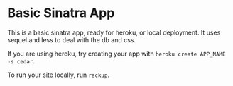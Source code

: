 # Basic Sinatra App

This is a basic sinatra app, ready for heroku, or local deployment. It uses sequel and less to deal with the db and css. 

If you are using heroku, try creating your app with `heroku create APP_NAME -s cedar`.

To run your site locally, run `rackup`.
